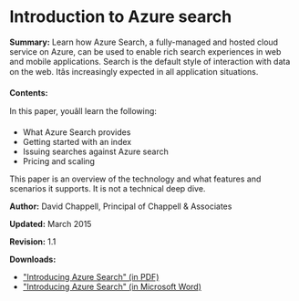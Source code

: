 <properties 
	pageTitle="Introduction to Azure Search | Windows Azure | Hosted cloud search service" 
	description="Learn how Azure Search, a hosted cloud search service, can help you build rich search applications." 
	editor="monicar" 
	manager="mblythe" 
	services="search" 
	documentationCenter="" 
	authors="HeidiSteen"/>

<tags
	ms.service="search"
	ms.date="11/04/2015"
	wacn.date=""/>

# Introduction to Azure search #

**Summary:** Learn how Azure Search, a fully-managed and hosted cloud service on Azure, can be used to enable rich search experiences in web and mobile applications. Search is the default style of interaction with data on the web. Itâs increasingly expected in all application situations.

**Contents:**

In this paper, youâll learn the following:

* What Azure Search provides
* Getting started with an index
* Issuing searches against Azure search
* Pricing and scaling

This paper is an overview of the technology and what features and scenarios it supports. It is not a technical deep dive.

**Author:** David Chappell, Principal of Chappell & Associates

**Updated:** March 2015

**Revision:** 1.1

**Downloads:** 

* <a href="http://go.microsoft.com/fwlink/p/?LinkId=522547" target="_blank">"Introducing Azure Search" (in PDF)</a>
* <a href="http://go.microsoft.com/fwlink/p/?LinkId=529011" target="_blank">"Introducing Azure Search" (in Microsoft Word)</a> 
